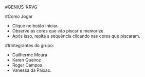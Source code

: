 #GENIUS-KRVG

#Como Jogar

- Clique no botão Iniciar.
- Observe as cores que vão piscar e memorize.
- Após isso, repita a sequência clicando nas cores que piscaram.


##Integrantes do grupo: 

- Guilherme Moura
- Karen Queiroz
- Roger Campos
- Vanessa da Paixao.